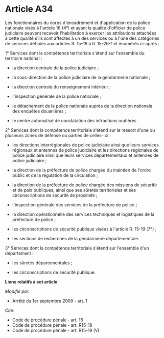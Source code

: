 # Article A34

Les fonctionnaires du corps d'encadrement et d'application de la police nationale visés à l'article 16 (4°) et ayant la
qualité d'officier de police judiciaire peuvent recevoir l'habilitation à exercer les attributions attachées à cette qualité
s'ils sont affectés à un des services ou à l'une des catégories de services définies aux articles R. 15-18 à R. 15-26-1 et
énumérés ci-après : 

1° Services dont la compétence territoriale s'étend sur l'ensemble du territoire national :

- la direction centrale de la police judiciaire ;

- la sous-direction de la police judiciaire de la gendarmerie nationale ;

- la direction centrale du renseignement intérieur ;

- l'inspection générale de la police nationale ;

- le détachement de la police nationale auprès de la direction nationale des enquêtes douanières ;

- le centre automatisé de constatation des infractions routières. 

2° Services dont la compétence territoriale s'étend sur le ressort d'une ou plusieurs zones de défense ou parties de celles-
ci :

- les directions interrégionales de police judiciaire ainsi que leurs services régionaux et antennes de police judiciaire et
les directions régionales de police judiciaire ainsi que leurs services départementaux et antennes de police judiciaire ;

- la direction de la préfecture de police chargée du maintien de l'ordre public et de la régulation de la circulation ;

- la direction de la préfecture de police chargée des missions de sécurité et de paix publiques, ainsi que ses sûretés
territoriales et ses circonscriptions de sécurité de proximité ;

- l'inspection générale des services de la préfecture de police ;

- la direction opérationnelle des services techniques et logistiques de la préfecture de police ;

- les circonscriptions de sécurité publique visées à l'article R. 15-19 (7°) ;

- les sections de recherches de la gendarmerie départementale. 

3° Services dont la compétence territoriale s'étend sur l'ensemble d'un département :

- les sûretés départementales ;

- les circonscriptions de sécurité publique.

**Liens relatifs à cet article**

_Modifié par_:

  - Arrêté du 1er septembre 2009 - art. 1

_Cite_:

  - Code de procédure pénale - art. 16
  - Code de procédure pénale - art. R15-18
  - Code de procédure pénale - art. R15-19 (V)
